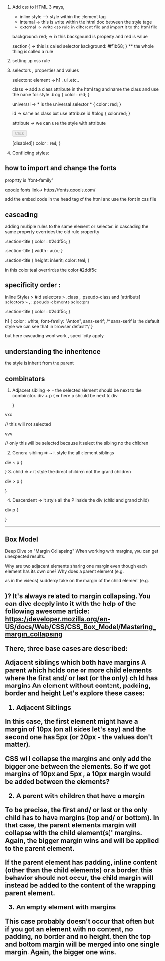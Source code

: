 1. Add css to HTML
3 ways,
    - inline style --> style within the element tag
    - internal -> this is write within the html doc between the style tage
    - external  -> write css rule in different file and import it to the html file


    background: red; => in this background is property and red is value

      section { -> this is called selector
            background: #ff1b68;
        }
      ** the whole thing is called a rule 


2. setting up css rule 
3. selectors , properties and values

    selectors:
    element -> h1 , ul ,etc..

    class -> add a class attribute in the html tag and name the class and use the name for style
        .blog {
            color : red;
        }

    universal -> * is the universal selector
        * {
            color : red;
        }

    id -> same as class but use attribute id
        #blog {
            color:red;
        }

    attribute -> we can use the style with attribute

    <button disabled>
    Click
    </button>

    [disabled]{
        color : red;
    }
            


4. Conflicting styles:




## how to import and change the fonts

proprtty is "font-family"

google fonts link-> https://fonts.google.com/

add the embed code in the head tag of the html and use the font in css file

## cascading 
 adding multiple rules to the same element or selector. in cascading the same property overrides the old rule propertty


.section-title {
    color : #2ddf5c;
}

.section-title {
    width : auto;
}

.section-title {
    height: inherit;
    color: teal;
}

in this color teal overrirdes the color #2ddf5c



## specificity order : 

inline Styles > #id selectors > .class , :pseudo-class and [attribute] selectors > <tag> , ::pseudo-elements selectprs

.section-title {
    color : #2ddf5c;
}

h1 {
    color : white;
    font-family: "Anton", sans-serif;  /* sans-serif is the default style we can see that in browser default*/
}

but here cascading wont work , specificity apply

## understanding the inheritence 

the style is inherit from the parent 


## combinators

1. Adjacent sibling => +  the selected element should be next to the combinator. 
div + p {  => here p should be next to div

    }

<div>
<p>vxc</p>   // this will not selected
</div>
<p>vvv</p> // only this will be selected because it select the sibling no the children

    
2. General sibling  => ~   it style the all element siblings 

div ~ p {

}
3. child            => > it style the direct children not the grand children

div > p {

}

4. Descendent  => it style all the P inside the div (child and grand child)

div p {

}

----------------------------------------------------------------------------

## Box Model

Deep Dive on "Margin Collapsing"
When working with margins, you can get unexpected results. 

Why are two adjacent elements sharing one margin even though each element has its own one?
Why does a parent element (e.g. <section>  as in the videos) suddenly take on the margin of the child element (e.g. <h1> )?
It's always related to margin collapsing. You can dive deeply into it with the help of the following awesome article: https://developer.mozilla.org/en-US/docs/Web/CSS/CSS_Box_Model/Mastering_margin_collapsing

There, three base cases are described:

Adjacent siblings which both have margins
A parent which holds one or more child elements where the first and/ or last (or the only) child has margins
An element without content, padding, border and height
Let's explore these cases:

1. Adjacent Siblings

In this case, the first element might have a margin of 10px  (on all sides let's say) and the second one has 5px  (or 20px  - the values don't matter).

CSS will collapse the margins and only add the bigger one between the elements. So if we got margins of 10px  and 5px , a 10px  margin would be added between the elements?

2. A parent with children that have a margin

To be precise, the first and/ or last or the only child has to have margins (top and/ or bottom). In that case, the parent elements margin will collapse with the child element(s)' margins. Again, the bigger margin wins and will be applied to the parent element.

If the parent element has padding, inline content (other than the child elements) or a border, this behavior should not occur, the child margin will instead be added to the content of the wrapping parent element.

3. An empty element with margins

This case probably doesn't occur that often but if you got an element with no content, no padding, no border and no height, then the top and bottom margin will be merged into one single margin. Again, the bigger one wins.
